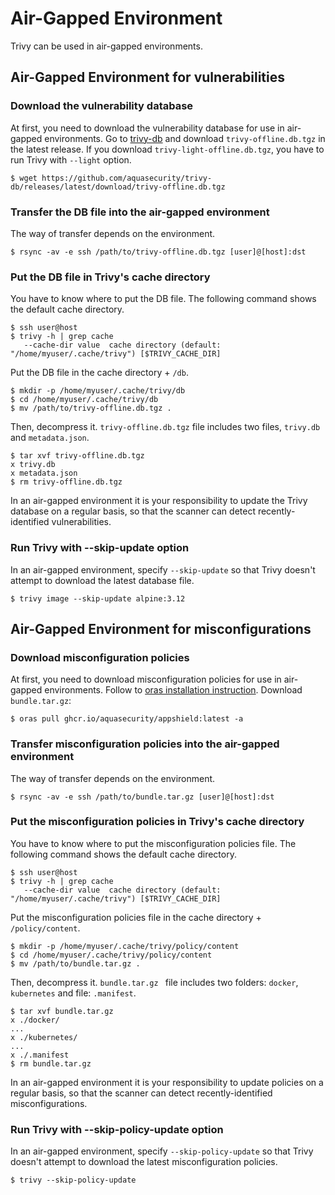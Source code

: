 # Air-Gapped Environment

Trivy can be used in air-gapped environments. 


## Air-Gapped Environment for vulnerabilities

### Download the vulnerability database
At first, you need to download the vulnerability database for use in air-gapped environments.
Go to [trivy-db][trivy-db] and download `trivy-offline.db.tgz` in the latest release.
If you download `trivy-light-offline.db.tgz`, you have to run Trivy with `--light` option.

```
$ wget https://github.com/aquasecurity/trivy-db/releases/latest/download/trivy-offline.db.tgz
```

### Transfer the DB file into the air-gapped environment
The way of transfer depends on the environment.

```
$ rsync -av -e ssh /path/to/trivy-offline.db.tgz [user]@[host]:dst
```

### Put the DB file in Trivy's cache directory
You have to know where to put the DB file. The following command shows the default cache directory.

```
$ ssh user@host
$ trivy -h | grep cache
   --cache-dir value  cache directory (default: "/home/myuser/.cache/trivy") [$TRIVY_CACHE_DIR]
```

Put the DB file in the cache directory + `/db`.

```
$ mkdir -p /home/myuser/.cache/trivy/db
$ cd /home/myuser/.cache/trivy/db
$ mv /path/to/trivy-offline.db.tgz .
```

Then, decompress it.
`trivy-offline.db.tgz` file includes two files, `trivy.db` and `metadata.json`.

```
$ tar xvf trivy-offline.db.tgz
x trivy.db
x metadata.json
$ rm trivy-offline.db.tgz
```

In an air-gapped environment it is your responsibility to update the Trivy database on a regular basis, so that the scanner can detect recently-identified vulnerabilities. 

### Run Trivy with --skip-update option
In an air-gapped environment, specify `--skip-update` so that Trivy doesn't attempt to download the latest database file.

```
$ trivy image --skip-update alpine:3.12
```

## Air-Gapped Environment for misconfigurations

### Download misconfiguration policies
At first, you need to download misconfiguration policies for use in air-gapped environments.
Follow to [oras installation instruction][oras]. Download `bundle.tar.gz`:

```
$ oras pull ghcr.io/aquasecurity/appshield:latest -a
```

### Transfer misconfiguration policies into the air-gapped environment
The way of transfer depends on the environment.

```
$ rsync -av -e ssh /path/to/bundle.tar.gz [user]@[host]:dst
```

### Put the misconfiguration policies in Trivy's cache directory
You have to know where to put the misconfiguration policies file. The following command shows the default cache directory.

```
$ ssh user@host
$ trivy -h | grep cache
   --cache-dir value  cache directory (default: "/home/myuser/.cache/trivy") [$TRIVY_CACHE_DIR]
```

Put the misconfiguration policies file in the cache directory + `/policy/content`.

```
$ mkdir -p /home/myuser/.cache/trivy/policy/content
$ cd /home/myuser/.cache/trivy/policy/content
$ mv /path/to/bundle.tar.gz .
```

Then, decompress it.
`bundle.tar.gz ` file includes two folders: `docker`, `kubernetes` and file: `.manifest`.

```
$ tar xvf bundle.tar.gz 
x ./docker/
...
x ./kubernetes/
...
x ./.manifest
$ rm bundle.tar.gz
```

In an air-gapped environment it is your responsibility to update policies on a regular basis, so that the scanner can detect recently-identified misconfigurations. 

### Run Trivy with --skip-policy-update option
In an air-gapped environment, specify `--skip-policy-update` so that Trivy doesn't attempt to download the latest misconfiguration policies.

```
$ trivy --skip-policy-update
```

[trivy-db]: https://github.com/aquasecurity/trivy-db/releases
[oras]: https://oras.land/cli/
